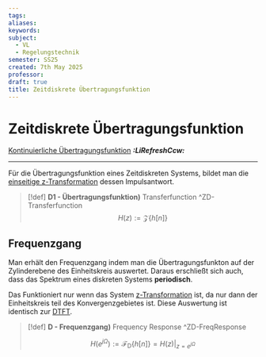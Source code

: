 ```yaml
---
tags: 
aliases: 
keywords: 
subject:
  - VL
  - Regelungstechnik
semester: SS25
created: 7th May 2025
professor:
draft: true
title: Zeitdiskrete Übertragungsfunktion
---
```


# Zeitdiskrete Übertragungsfunktion

[Kontinuierliche Übertragungsfunktion](Übertragungsfunktion.md) ***:LiRefreshCcw:***

---

 Für die Übertragungsfunktion eines Zeitdiskreten Systems, bildet man die [einseitige z-Transformation](z-Transformation.md) dessen Impulsantwort. 

> [!def] **D1 - Übertragungsfunktion)** Transferfunction ^ZD-Transferfunction
> $$H(z) := \mathcal{Z}\left\{ h[n] \right\} $$

## Frequenzgang

Man erhält den Frequenzgang indem man die Übertragungsfunkton auf der Zylinderebene des Einheitskreis auswertet. Daraus erschließt sich auch, dass das Spektrum eines diskreten Systems **periodisch**.

Das Funktioniert nur wenn das System [z-Transformation](z-Transformation.md#^BIBO) ist, da nur dann der Einheitskreis teil des Konvergenzgebietes ist. Diese Auswertung ist identisch zur [DTFT](Zeitdiskrete%20Fourier-Transformation.md).


> [!def] **D - Frequenzgang)** Frequency Response ^ZD-FreqResponse
> 
> $$H\left( e^{ j\Omega } \right) := \mathcal{F}_{\mathrm{D}}\left\{ h[n] \right\} = H(z) \Bigg|_{z = e^{ j\Omega }} $$
